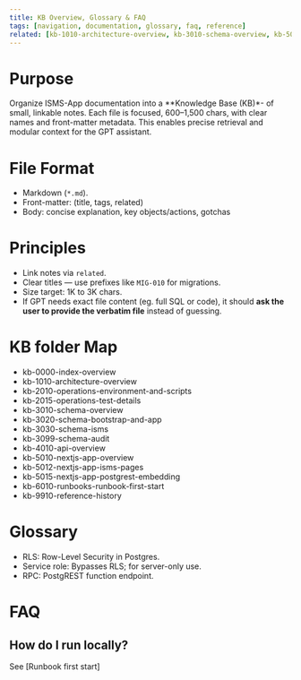 ```yaml
--- 
title: KB Overview, Glossary & FAQ 
tags: [navigation, documentation, glossary, faq, reference] 
related: [kb-1010-architecture-overview, kb-3010-schema-overview, kb-5010-nextjs-app-overview, operations-environment-and-scripts, kb-9910-reference-history] 
--- 
```

 
# Purpose 
Organize ISMS-App documentation into a **Knowledge Base (KB)*- of small, linkable notes. 
Each file is focused, 600–1,500 chars, with clear names and front-matter metadata. 
This enables precise retrieval and modular context for the GPT assistant. 
 
# File Format 
- Markdown (`*.md`). 
- Front-matter: (title, tags, related) 
- Body: concise explanation, key objects/actions, gotchas 
 
# Principles 
- Link notes via `related`. 
- Clear titles — use prefixes like `MIG-010` for migrations. 
- Size target: 1K to 3K chars. 
- If GPT needs exact file content (eg. full SQL or code), it should **ask the user to provide the verbatim file** instead of guessing. 
 
# KB folder Map 
- kb-0000-index-overview 
- kb-1010-architecture-overview 
- kb-2010-operations-environment-and-scripts 
- kb-2015-operations-test-details 
- kb-3010-schema-overview 
- kb-3020-schema-bootstrap-and-app 
- kb-3030-schema-isms 
- kb-3099-schema-audit 
- kb-4010-api-overview 
- kb-5010-nextjs-app-overview 
- kb-5012-nextjs-app-isms-pages 
- kb-5015-nextjs-app-postgrest-embedding 
- kb-6010-runbooks-runbook-first-start 
- kb-9910-reference-history 
 
# Glossary 
- RLS: Row-Level Security in Postgres. 
- Service role: Bypasses RLS; for server-only use. 
- RPC: PostgREST function endpoint. 
 
# FAQ 
## How do I run locally? 
See [Runbook first start] 
 